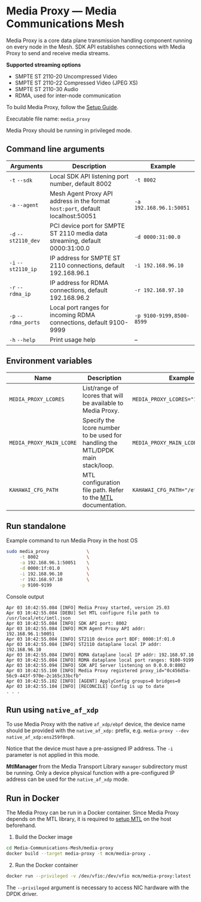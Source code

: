 # Media Proxy — Media Communications Mesh

Media Proxy is a core data plane transmission handling component running on every node in the Mesh.
SDK API establishes connections with Media Proxy to send and receive media streams.
   
**Supported streaming options**

* SMPTE ST 2110-20 Uncompressed Video
* SMPTE ST 2110-22 Compressed Video (JPEG XS)
* SMPTE ST 2110-30 Audio
* RDMA, used for inter-node communication

To build Media Proxy, follow the [Setup Guide](SetupGuide.md).

Executable file name: `media_proxy`

Media Proxy should be running in privileged mode.

## Command line arguments

| Arguments           | Description                                                                     | Example                  |
|---------------------|---------------------------------------------------------------------------------|--------------------------|
| `-t` `--sdk`        | Local SDK API listening port number, default 8002                               | `-t 8002`                |
| `-a` `--agent`      | Mesh Agent Proxy API address in the format `host:port`, default localhost:50051 | `-a 192.168.96.1:50051`  |
| `-d` `--st2110_dev` | PCI device port for SMPTE ST 2110 media data streaming, default 0000:31:00.0    | `-d 0000:31:00.0`        |
| `-i` `--st2110_ip`  | IP address for SMPTE ST 2110 connections, default 192.168.96.1                  | `-i 192.168.96.10`       |
| `-r` `--rdma_ip`    | IP address for RDMA connections, default 192.168.96.2                           | `-r 192.168.97.10`       |
| `-p` `--rdma_ports` | Local port ranges for incoming RDMA connections, default 9100-9999              | `-p 9100-9199,8500-8599` |
| `-h` `--help`       | Print usage help                                                                | –                        |

## Environment variables

| Name                     | Description                                                                    | Example                            |
|--------------------------|--------------------------------------------------------------------------------|------------------------------------|
| `MEDIA_PROXY_LCORES`     | List/range of lcores that will be available to Media Proxy.                    | `MEDIA_PROXY_LCORES="1,5-9,64-69"` |
| `MEDIA_PROXY_MAIN_LCORE` | Specify the lcore number to be used for handling the MTL/DPDK main stack/loop. | `MEDIA_PROXY_MAIN_LCORE="32"`      |
| `KAHAWAI_CFG_PATH`       | MTL configuration file path. Refer to the [MTL](https://github.com/OpenVisualCloud/Media-Transport-Library/) documentation. | `KAHAWAI_CFG_PATH="/etc/mtl.json"` |

## Run standalone
Example command to run Media Proxy in the host OS

```bash
sudo media_proxy              \
     -t 8002                  \
     -a 192.168.96.1:50051    \
     -d 0000:1f:01.0          \
     -i 192.168.96.10         \
     -r 192.168.97.10         \
     -p 9100-9199
```
Console output
```
Apr 03 10:42:55.084 [INFO] Media Proxy started, version 25.03
Apr 03 10:42:55.084 [DEBU] Set MTL configure file path to /usr/local/etc/imtl.json
Apr 03 10:42:55.084 [INFO] SDK API port: 8002
Apr 03 10:42:55.084 [INFO] MCM Agent Proxy API addr: 192.168.96.1:50051
Apr 03 10:42:55.084 [INFO] ST2110 device port BDF: 0000:1f:01.0
Apr 03 10:42:55.084 [INFO] ST2110 dataplane local IP addr: 192.168.96.10
Apr 03 10:42:55.084 [INFO] RDMA dataplane local IP addr: 192.168.97.10
Apr 03 10:42:55.084 [INFO] RDMA dataplane local port ranges: 9100-9199
Apr 03 10:42:55.094 [INFO] SDK API Server listening on 0.0.0.0:8002
Apr 03 10:42:55.100 [INFO] Media Proxy registered proxy_id="0c456d5a-56c9-443f-970e-2c165c33bcfb"
Apr 03 10:42:55.102 [INFO] [AGENT] ApplyConfig groups=0 bridges=0
Apr 03 10:42:55.104 [INFO] [RECONCILE] Config is up to date
. . .
```

## Run using `native_af_xdp`

To use Media Proxy with the native `af_xdp/ebpf` device, the device name should be
provided with the `native_af_xdp:` prefix, e.g. `media-proxy --dev native_af_xdp:ens259f0np0`.

Notice that the device must have a pre-assigned IP address.
The `-i` parameter is not applied in this mode.

**MtlManager** from the Media Transport Library `manager` subdirectory must be running.
Only a device physical function with a pre-configured IP address can be used for the `native_af_xdp` mode.

## Run in Docker
The Media Proxy can be run in a Docker container.
Since Media Proxy depends on the MTL library, it is required to
[setup MTL](https://github.com/OpenVisualCloud/Media-Transport-Library/blob/main/doc/run.md) on the host beforehand.

1. Build the Docker image

```bash
cd Media-Communications-Mesh/media-proxy
docker build --target media-proxy -t mcm/media-proxy .
```

2. Run the Docker container

```bash
docker run --privileged -v /dev/vfio:/dev/vfio mcm/media-proxy:latest
```

The `--privileged` argument is necessary to access NIC hardware with the DPDK driver.

<!-- References -->
[license-img]: https://img.shields.io/badge/License-BSD_3--Clause-blue.svg
[license]: https://opensource.org/license/bsd-3-clause
